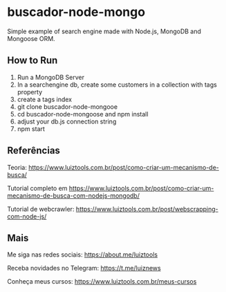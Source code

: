 # buscador-node-mongo
Simple example of search engine made with Node.js, MongoDB and Mongoose ORM.

## How to Run
1. Run a MongoDB Server
2. In a searchengine db, create some customers in a collection with tags property
3. create a tags index
4. git clone buscador-node-mongooe
5. cd buscador-node-mongoose and npm install
6. adjust your db.js connection string
7. npm start

## Referências

Teoria: https://www.luiztools.com.br/post/como-criar-um-mecanismo-de-busca/ 

Tutorial completo em https://www.luiztools.com.br/post/como-criar-um-mecanismo-de-busca-com-nodejs-mongodb/

Tutorial de webcrawler: https://www.luiztools.com.br/post/webscrapping-com-node-js/ 

## Mais

Me siga nas redes sociais: https://about.me/luiztools

Receba novidades no Telegram: https://t.me/luiznews

Conheça meus cursos: https://www.luiztools.com.br/meus-cursos


